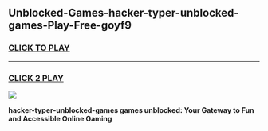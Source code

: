 
## Unblocked-Games-hacker-typer-unblocked-games-Play-Free-goyf9
<h3>
<a href="https://premium76.site?title=hacker-typer-unblocked-games&ref=10A">CLICK TO PLAY</a></h3>
<hr>

<h3>
<a href="https://premium76.site?title=hacker-typer-unblocked-games&ref=10A">CLICK 2 PLAY</a>
  
</h3>

<a href="https://premium76.site?title=hacker-typer-unblocked-games&ref=10A"><img src="https://clearcache.store/games.png"></a>


**hacker-typer-unblocked-games games unblocked: Your Gateway to Fun and Accessible Online Gaming**
